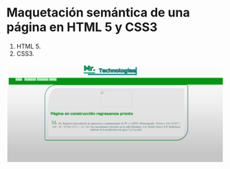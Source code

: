 # Maquetación semántica de una página en HTML 5 y CSS3
1. HTML 5.
2. CSS3.

![Alt text](https://github.com/walejandromt/webStyle2/blob/master/img.png "Review")

